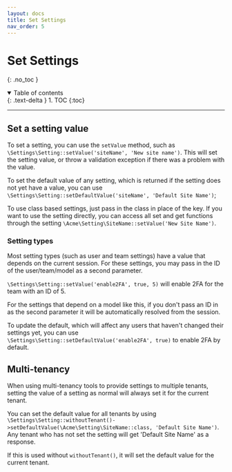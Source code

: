 ```yaml
---
layout: docs
title: Set Settings
nav_order: 5
---
```


# Set Settings
{: .no_toc }

<details open markdown="block">
  <summary>
    Table of contents
  </summary>
  {: .text-delta }
1. TOC
{:toc}
</details>

---

## Set a setting value

To set a setting, you can use the `setValue` method, such as `\Settings\Setting::setValue('siteName', 'New site name')`. This will set the setting value, or throw a validation exception if there was a problem with the value.

To set the default value of any setting, which is returned if the setting does not yet have a value, you can use `\Settings\Setting::setDefaultValue('siteName', 'Default Site Name')`;

To use class based settings, just pass in the class in place of the key. If you want to use the setting directly, you can access all set and get functions through the setting `\Acme\Setting\SiteName::setValue('New Site Name')`.

### Setting types

Most setting types (such as user and team settings) have a value that depends on the current session. For these settings, you may pass
in the ID of the user/team/model as a second parameter.

`\Settings\Setting::setValue('enable2FA', true, 5)` will enable 2FA for the team with an ID of 5.

For the settings that depend on a model like this, if you don't pass an ID in as the second parameter it will be automatically resolved from the session.

To update the default, which will affect any users that haven't changed their settings yet, you can use `\Settings\Setting::setDefaultValue('enable2FA', true)` to enable 2FA by default.

## Multi-tenancy

When using multi-tenancy tools to provide settings to multiple tenants, setting the value of a setting as normal will always set it for the current tenant.

You can set the default value for all tenants by using `\Settings\Setting::withoutTenant()->setDefaultValue(\Acme\Setting\SiteName::class, 'Default Site Name')`. Any tenant who has not set the setting will get 'Default Site Name' as a response. 

If this is used without `withoutTenant()`, it will set the default value for the current tenant.
